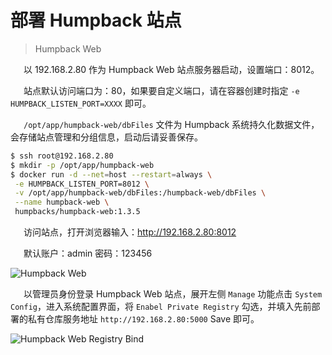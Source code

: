 # 部署 Humpback 站点

> Humpback Web    

&ensp;&ensp;&ensp;以 192.168.2.80 作为 Humpback Web 站点服务器启动，设置端口：8012。

&ensp;&ensp;&ensp;站点默认访问端口为：80，如果要自定义端口，请在容器创建时指定 `-e HUMPBACK_LISTEN_PORT=XXXX` 即可。   

&ensp;&ensp;&ensp;`/opt/app/humpback-web/dbFiles` 文件为 Humpback 系统持久化数据文件，会存储站点管理和分组信息，启动后请妥善保存。

```bash
$ ssh root@192.168.2.80
$ mkdir -p /opt/app/humpback-web
$ docker run -d --net=host --restart=always \
 -e HUMPBACK_LISTEN_PORT=8012 \
 -v /opt/app/humpback-web/dbFiles:/humpback-web/dbFiles \
 --name humpback-web \
 humpbacks/humpback-web:1.3.5
```

&ensp;&ensp;&ensp;访问站点，打开浏览器输入：http://192.168.2.80:8012    

&ensp;&ensp;&ensp;默认账户：admin  密码：123456   

![Humpback Web](../_media/humpback-web.png)

&ensp;&ensp;&ensp;以管理员身份登录 Humpback Web 站点，展开左侧 `Manage` 功能点击 `System Config`，进入系统配置界面，将 `Enabel Private Registry` 勾选，并填入先前部署的私有仓库服务地址 `http://192.168.2.80:5000` Save 即可。 

![Humpback Web Registry Bind](../_media/humpback-web-registry-bind.png)
